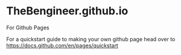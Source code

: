# TheBengineer.github.io
For Github Pages




For a quickstart guide to making your own github page head over to 
https://docs.github.com/en/pages/quickstart
